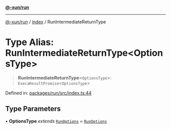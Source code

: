 [**@-xun/run**](../../README.md)

***

[@-xun/run](../../README.md) / [index](../README.md) / RunIntermediateReturnType

# Type Alias: RunIntermediateReturnType\<OptionsType\>

> **RunIntermediateReturnType**\<`OptionsType`\>: `ExecaResultPromise`\<`OptionsType`\>

Defined in: [packages/run/src/index.ts:44](https://github.com/Xunnamius/exec-utils/blob/1d301924c61bd522d2363c0dc0b2b266cbb947bc/packages/run/src/index.ts#L44)

## Type Parameters

• **OptionsType** *extends* [`RunOptions`](RunOptions.md) = [`RunOptions`](RunOptions.md)
